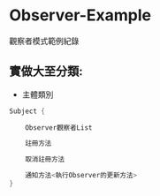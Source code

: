 # Observer-Example
觀察者模式範例紀錄

## 實做大至分類:
* 主體類別
``` C#
Subject { 
    
    Observer觀察者List

    註冊方法

    取消註冊方法

    通知方法<執行Observer的更新方法> 
}
```
